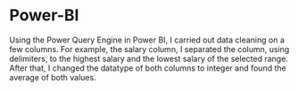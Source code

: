# Power-BI
Using the Power Query Engine in Power BI, I carried out data cleaning on a few columns.
For example, the salary column, I separated the column, using delimiters, to the highest salary and the lowest salary of the selected range.
After that, I changed the datatype of both columns to integer and found the average of both values.
